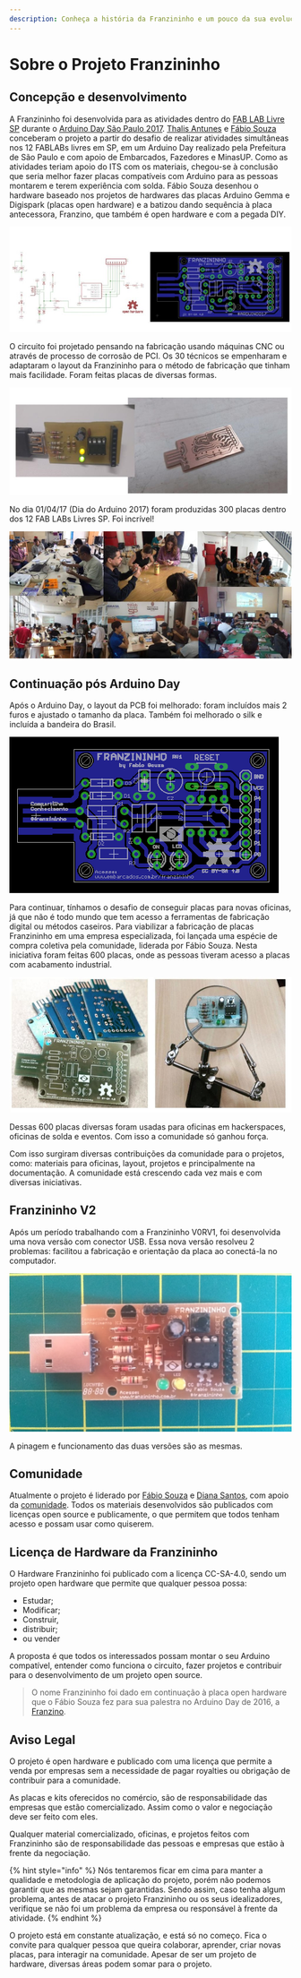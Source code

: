 ```yaml
---
description: Conheça a história da Franzininho e um pouco da sua evolução
---
```


# Sobre o Projeto Franzininho

## Concepção e desenvolvimento

A Franzininho foi desenvolvida para as atividades dentro do [FAB LAB Livre SP](http://www.fablablivresp.art.br/arduinoday) durante o [Arduino Day São Paulo 2017](http://arduinosaopaulo.cc/). [Thalis Antunes](https://www.linkedin.com/in/thalis-antunes-de-souza-a87a3035/) e [Fábio Souza ](https://about.me/fabio.souza)conceberam o projeto a partir do desafio de realizar atividades simultâneas nos 12 FABLABs livres em SP, em um Arduino Day realizado pela Prefeitura de São Paulo e com apoio de Embarcados, Fazedores e MinasUP. Como as atividades teriam apoio do ITS com os materiais, chegou-se à conclusão que seria melhor fazer placas compatíveis com Arduino para as pessoas montarem e terem experiência com solda. Fábio Souza desenhou o hardware baseado nos projetos de hardwares das placas Arduino Gemma e Digispark \(placas open hardware\)  e a batizou dando sequência à placa antecessora, Franzino, que também é open hardware e com a pegada DIY.

![Franzininho V0](.gitbook/assets/sobre-01.jpg)

O circuito foi projetado pensando na fabricação usando máquinas CNC ou através de processo de corrosão de PCI. Os 30 técnicos se empenharam e adaptaram o layout da Franzininho para o método de fabricação que tinham mais facilidade. Foram feitas placas de diversas formas.

![Teste e valida&#xE7;&#xE3;o do projeto dias antes do Arduino Day 2017](.gitbook/assets/sobre-02.jpg)

No dia 01/04/17 \(Dia do Arduino 2017\) foram produzidas 300 placas dentro dos 12 FAB LABs Livres SP. Foi incrível!

![Oficinas realizadas simultaneamente nos FabLabs durante o Arduino Day 2017 em S&#xE3;o Paulo](.gitbook/assets/sobre-03.jpg)

## Continuação pós Arduino Day

Após o Arduino Day, o layout da PCB foi melhorado: foram incluídos mais 2 furos e ajustado o tamanho da placa. Também foi melhorado o silk e incluída a bandeira do Brasil.

![Franzininho V0RV1 feita ap&#xF3;s o Arduino Day](.gitbook/assets/sobre-04.png)

Para continuar, tínhamos o desafio de conseguir placas para novas oficinas, já que não é todo mundo que tem acesso a ferramentas de fabricação digital ou métodos caseiros. Para viabilizar a fabricação de placas Franzininho em uma empresa especializada, foi lançada uma espécie de compra coletiva pela comunidade, liderada por Fábio Souza. Nesta iniciativa foram feitas 600 placas, onde as pessoas tiveram acesso a placas com acabamento industrial.

![Primeiro lote de placas com acabamento industrial](.gitbook/assets/sobre-05.jpg)

Dessas 600 placas diversas foram usadas para oficinas em hackerspaces, oficinas de solda e eventos. Com isso a comunidade só ganhou força.

Com isso surgiram diversas contribuições da comunidade para o projetos, como: materiais para oficinas, layout, projetos e principalmente na documentação. A comunidade está crescendo cada vez mais e com diversas iniciativas.

## Franzininho V2

Após um período trabalhando com a Franzininho V0RV1, foi desenvolvida uma nova versão com conector USB. Essa nova versão resolveu 2 problemas: facilitou a fabricação e orientação da placa ao conectá-la no computador.

![Franzininho V2](.gitbook/assets/sobre-06.jpg)

A pinagem e funcionamento das duas versões são as mesmas.

## Comunidade

 Atualmente o projeto é liderado por [Fábio Souza](https://medium.com/@fabiosouza) e [Diana Santos](https://medium.com/@dianaipsantos91), com apoio da [comunidade](https://www.facebook.com/groups/299236843857849/). Todos os materiais desenvolvidos são publicados com licenças open source e publicamente, o que permitem que todos tenham acesso e possam usar como quiserem.

## Licença de Hardware da Franzininho

O Hardware Franzininho foi publicado com a licença CC-SA-4.0, sendo um projeto open hardware que permite que qualquer pessoa possa:

* Estudar;
* Modificar;    
* Construir,    
* distribuir;    
* ou vender

A proposta é que todos os interessados possam montar o seu Arduino compatível, entender como funciona o circuito, fazer projetos e contribuir para o desenvolvimento de um projeto open source.

> O nome Franzininho foi dado em continuação à placa open hardware que o Fábio Souza fez para sua palestra no Arduino Day de 2016, a [Franzino](https://github.com/FBSeletronica/Franzino).

## Aviso Legal

O projeto é open hardware e publicado com uma licença que permite a venda por empresas sem a necessidade de pagar royalties ou obrigação de contribuir para a comunidade.

As placas e kits oferecidos no comércio, são de responsabilidade das empresas que estão comercializado. Assim como o valor e negociação deve ser feito com eles.

Qualquer material comercializado, oficinas, e projetos feitos com Franzininho são de responsabilidade das pessoas e empresas que estão à frente da negociação.

{% hint style="info" %}
Nós tentaremos ficar em cima para manter a qualidade e metodologia de aplicação do projeto, porém não podemos garantir que as mesmas sejam garantidas. Sendo assim, caso tenha algum problema, antes de atacar o projeto Franzininho ou os seus idealizadores, verifique se não foi um problema da empresa ou responsável à frente da atividade.
{% endhint %}

O projeto está em constante atualização, e está só no começo. Fica o convite para qualquer pessoa que queira colaborar, aprender, criar novas placas, para interagir na comunidade. Apesar de ser um projeto de hardware, diversas áreas podem somar para o projeto.



